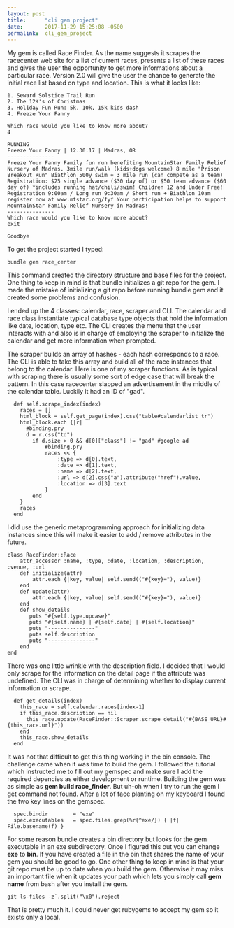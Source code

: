 ```yaml
---
layout: post
title:      "cli gem project"
date:       2017-11-29 15:25:08 -0500
permalink:  cli_gem_project
---
```



My gem is called Race Finder. As the name suggests it scrapes the racecenter web site for a list of current races, presents a list of these races and gives the user the opportunity to get more informations about a particular race. Version 2.0 will give the user the chance to generate the initial race list based on type and location. This is what it looks like:

```
1. Seward Solstice Trail Run
2. The 12K's of Christmas
3. Holiday Fun Run: 5k, 10k, 15k kids dash
4. Freeze Your Fanny

Which race would you like to know more about? 
4

RUNNING
Freeze Your Fanny | 12.30.17 | Madras, OR
---------------
Freeze Your Fanny Family fun run benefiting MountainStar Family Relief Nursery of Madras. 3mile run/walk (kids+dogs welcome) 8 mile "Prison Breakout Run" Biathlon 500y swim + 3 mile run (can compete as a team) Registration: $25 single advance ($30 day of) or $50 team advance ($60 day of) *includes running hat/chili/swim! Children 12 and Under Free! Registration 9:00am / Long run 9:30am / Short run + Biathlon 10am register now at www.mtstar.org/fyf Your participation helps to support MountainStar Family Relief Nursery in Madras!
---------------
Which race would you like to know more about? 
exit

Goodbye
```

To get the project started I typed:

```
bundle gem race_center
```

This command created the directory structure and base files for the project. One thing to keep in mind is that bundle initializes a git repo for the gem. I made the mistake of initializing a git repo before running bundle gem and it created some problems and confusion.

I ended up the 4 classes: calendar, race, scraper and CLI. The calendar and race class instantiate typical database type objects that hold the information like date, location, type etc. The CLI creates the menu that the user interacts with and also is in charge of employing the scraper to initialize the calendar and get more information when prompted. 

The scraper builds an array of hashes - each hash corresponds to a race. The CLI is able to take this array and build all of the race instances that belong to the calendar. Here is one of my scraper functions. As is typical with scraping there is usually some sort of edge case that will break the pattern. In this case racecenter slapped an advertisement in the middle of the calendar table. Luckily it had an ID of "gad".

```
  def self.scrape_index(index)
    races = []
    html_block = self.get_page(index).css("table#calendarlist tr")
    html_block.each {|r|
      #binding.pry
      d = r.css("td")
        if d.size > 0 && d[0]["class"] != "gad" #google ad
            #binding.pry
            races << {
                :type => d[0].text,
                :date => d[1].text,
                :name => d[2].text,
                :url => d[2].css("a").attribute("href").value,
                :location => d[3].text
            }
        end
    }
    races
  end
```

I did use the generic metaprogramming approach for initializing data instances since this will make it easier to add / remove attributes in the future.

```
class RaceFinder::Race
    attr_accessor :name, :type, :date, :location, :description, :venue, :url
    def initialize(attr)
        attr.each {|key, value| self.send(("#{key}="), value)}
    end
    def update(attr)
        attr.each {|key, value| self.send(("#{key}="), value)}
    end
    def show_details
       puts "#{self.type.upcase}"
       puts "#{self.name} | #{self.date} | #{self.location}"
       puts "---------------"
       puts self.description
       puts "---------------"
    end
end
```

There was one little wrinkle with the description field. I decided that I would only scrape for the information on the detail page if the attribute was undefined. The CLI was in charge of determining whether to display current information or scrape.

```
  def get_details(index)
    this_race = self.calendar.races[index-1]
    if this_race.description == nil
      this_race.update(RaceFinder::Scraper.scrape_detail("#{BASE_URL}#{this_race.url}"))
    end
    this_race.show_details
  end
```

It was not that difficult to get this thing working in the bin console. The challenge came when it was time to build the gem.
I followed the tutorial which instructed me to fill out my gemspec and make sure I add the required depencies as either development or runtime. Building the gem was as simple as **gem build race_finder**. But uh-oh when I try to run the gem I get command not found. After a lot of face planting on my keyboard I found the two key lines on the gemspec.

```
  spec.bindir        = "exe"
  spec.executables   = spec.files.grep(%r{^exe/}) { |f| File.basename(f) }
```

For some reason bundle creates a bin directory but looks for the gem executable in an exe subdirectory. Once I figured this out you can change **exe** to **bin**. If you have created a file in the bin that shares the name of your gem you should be good to go. One other thing to keep in mind is that your git repo must be up to date when you build the gem. Otherwise it may miss an important file when it updates your path which lets you simply call **gem name** from bash after you install the gem.

```
git ls-files -z`.split("\x0").reject
```

That is pretty much it. I could never get rubygems to accept my gem so it exists only a local.
